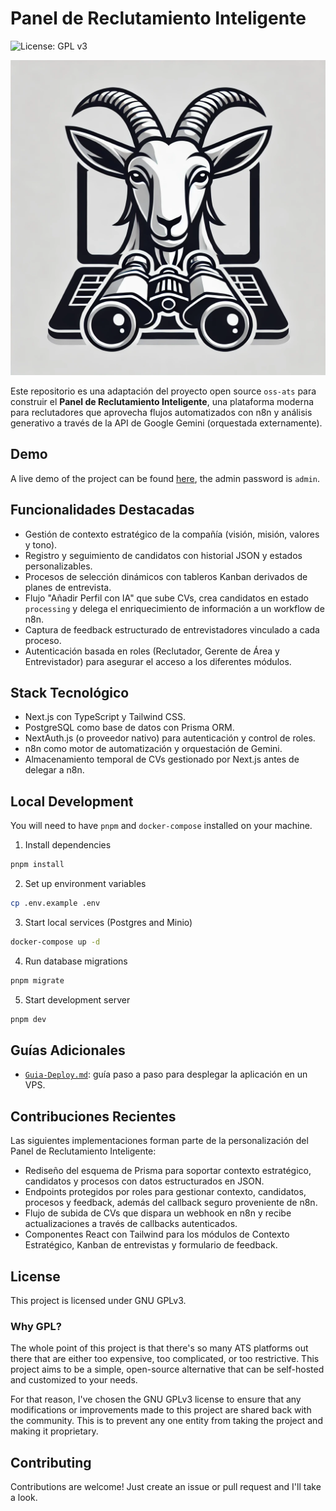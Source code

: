 # Panel de Reclutamiento Inteligente

![License: GPL v3](https://img.shields.io/badge/License-GPLv3-blue.svg)

![Open Source ATS Platform](./src/public/ats-oss.png)

Este repositorio es una adaptación del proyecto open source `oss-ats` para construir el
**Panel de Reclutamiento Inteligente**, una plataforma moderna para reclutadores que
aprovecha flujos automatizados con n8n y análisis generativo a través de la API de
Google Gemini (orquestada externamente).

## Demo

A live demo of the project can be found [here](https://demo.ats-oss.org/), the admin
password is `admin`.

## Funcionalidades Destacadas

- Gestión de contexto estratégico de la compañía (visión, misión, valores y tono).
- Registro y seguimiento de candidatos con historial JSON y estados personalizables.
- Procesos de selección dinámicos con tableros Kanban derivados de planes de entrevista.
- Flujo "Añadir Perfil con IA" que sube CVs, crea candidatos en estado `processing` y
  delega el enriquecimiento de información a un workflow de n8n.
- Captura de feedback estructurado de entrevistadores vinculado a cada proceso.
- Autenticación basada en roles (Reclutador, Gerente de Área y Entrevistador) para
  asegurar el acceso a los diferentes módulos.

## Stack Tecnológico

- Next.js con TypeScript y Tailwind CSS.
- PostgreSQL como base de datos con Prisma ORM.
- NextAuth.js (o proveedor nativo) para autenticación y control de roles.
- n8n como motor de automatización y orquestación de Gemini.
- Almacenamiento temporal de CVs gestionado por Next.js antes de delegar a n8n.

## Local Development

You will need to have `pnpm` and `docker-compose` installed on your machine.

1. Install dependencies
  ```bash
  pnpm install
  ```

2. Set up environment variables
  ```bash
  cp .env.example .env
  ```

3. Start local services (Postgres and Minio)
  ```bash
  docker-compose up -d
  ```

4. Run database migrations
  ```bash
  pnpm migrate
  ```

5. Start development server
  ```bash
  pnpm dev
  ```

## Guías Adicionales

- [`Guia-Deploy.md`](./Guia-Deploy.md): guía paso a paso para desplegar la aplicación en un VPS.

## Contribuciones Recientes

Las siguientes implementaciones forman parte de la personalización del Panel de
Reclutamiento Inteligente:

- Rediseño del esquema de Prisma para soportar contexto estratégico, candidatos y
  procesos con datos estructurados en JSON.
- Endpoints protegidos por roles para gestionar contexto, candidatos, procesos y
  feedback, además del callback seguro proveniente de n8n.
- Flujo de subida de CVs que dispara un webhook en n8n y recibe actualizaciones a través
  de callbacks autenticados.
- Componentes React con Tailwind para los módulos de Contexto Estratégico, Kanban de
  entrevistas y formulario de feedback.

## License

This project is licensed under GNU GPLv3.

### Why GPL?

The whole point of this project is that there's so many ATS platforms out there that are either 
too expensive, too complicated, or too restrictive. This project aims to be a simple, open-source alternative 
that can be self-hosted and customized to your needs.

For that reason, I've chosen the GNU GPLv3 license to ensure that any modifications or improvements made to this project
are shared back with the community. This is to prevent any one entity from taking the project and making it proprietary.

## Contributing

Contributions are welcome! Just create an issue or pull request and I'll take a look.
